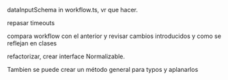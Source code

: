 dataInputSchema in workflow.ts, vr que hacer.

repasar timeouts

compara workflow con el anterior y revisar cambios introducidos y como se reflejan en clases

refactorizar, crear interface Normalizable.

Tambien se puede crear un método general para typos y aplanarlos
